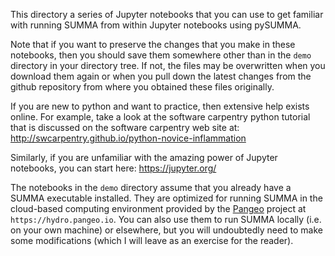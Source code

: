 This directory a series of Jupyter notebooks that you can use to get familiar with running SUMMA from within Jupyter notebooks using pySUMMA.

Note that if you want to preserve the changes that you make in these notebooks, then you should save them somewhere other than in the `demo` directory in your directory tree. If not, the files may be overwritten when you download them again or when you pull down the latest changes from the github repository from where you obtained these files originally.

If you are new to python and want to practice, then extensive help exists online. For example, take a look at the software carpentry python tutorial that is discussed
on the software carpentry web site at:
http://swcarpentry.github.io/python-novice-inflammation

Similarly, if you are unfamiliar with the amazing power of Jupyter notebooks, you can start here: https://jupyter.org/

The notebooks in the `demo` directory assume that you already have a SUMMA executable installed. They are optimized for running SUMMA in the cloud-based computing environment provided by the [Pangeo](http://pangeo.io) project at `https://hydro.pangeo.io`. You can also use them to run SUMMA locally (i.e. on your own machine) or elsewhere, but you will undoubtedly need to make some modifications (which I will leave as an exercise for the reader).
